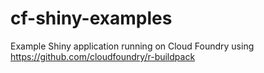 # cf-shiny-examples
Example Shiny application running on Cloud Foundry using https://github.com/cloudfoundry/r-buildpack
